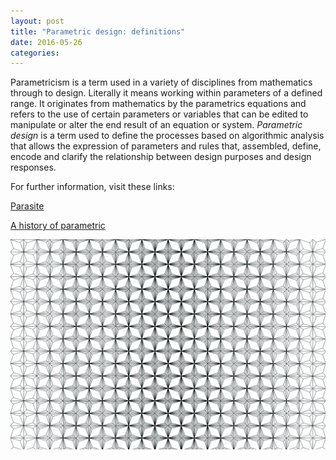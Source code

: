 ```yaml
---
layout: post
title: "Parametric design: definitions"
date: 2016-05-26
categories:
---
```



Parametricism is a term used in a variety of disciplines from mathematics through to design. Literally it means working within parameters of a defined range. It originates from mathematics by the parametrics equations and refers to the use of certain parameters or variables that can be edited to manipulate or alter the end result of an equation or system. _Parametric design_ is a term used to define the processes based on algorithmic analysis that allows the expression of parameters and rules that, assembled, define, encode and clarify the relationship between design purposes and design responses.

For further information, visit these links:

[Parasite](http://parasite.usc.edu/?p=443)

[A history of parametric](http://www.danieldavis.com/a-history-of-parametric/)

![](/images/127_pattern01.jpg/)
